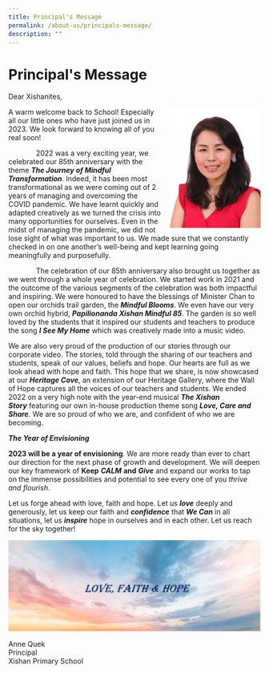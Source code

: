 ```yaml
---
title: Principal's Message
permalink: /about-us/principals-message/
description: ""
---
```

# **Principal's Message**

Dear Xishanites,

<img src="/images/2020%20Mrs%20Anne%20Quek.jpg" style="width:183px;height:240px;margin-left:15px;" align = "right">

A warm welcome back to School! Especially all our little ones who have just joined us in 2023. We look forward to knowing all of you real soon!

              2022 was a very exciting year, we celebrated our 85th anniversary with the theme **_The Journey of Mindful Transformation_**. Indeed, it has been most transformational as we were coming out of 2 years of managing and overcoming the COVID pandemic. We have learnt quickly and adapted creatively as we turned the crisis into many opportunities for ourselves. Even in the midst of managing the pandemic, we did not lose sight of what was important to us. We made sure that we constantly checked in on one another’s well-being and kept learning going meaningfully and purposefully.

              The celebration of our 85th anniversary also brought us together as we went through a whole year of celebration. We started work in 2021 and the outcome of the various segments of the celebration was both impactful and inspiring. We were honoured to have the blessings of Minister Chan to open our orchids trail garden, the **_Mindful Blooms_**. We even have our very own orchid hybrid, **_Papilionanda Xishan Mindful 85_**. The garden is so well loved by the students that it inspired our students and teachers to produce the song **_I See My Home_** which was creatively made into a music video.

We are also very proud of the production of our stories through our corporate video. The stories, told through the sharing of our teachers and students, speak of our values, beliefs and hope. Our hearts are full as we look ahead with hope and faith. This hope that we share, is now showcased at our **_Heritage Cove_**, an extension of our Heritage Gallery, where the Wall of Hope captures all the voices of our teachers and students. We ended 2022 on a very high note with the year-end musical **_The Xishan Story_** featuring our own in-house production theme song **_Love, Care and Share_**. We are so proud of who we are, and confident of who we are becoming.

**_The Year of Envisioning_** 

**2023 will be a year of envisioning**. We are more ready than ever to chart our direction for the next phase of growth and development. We will deepen our key framework of **Keep** **_CALM_** **and** **_Give_** and expand our works to tap on the immense possibilities and potential to see every one of you _thrive and flourish_.

Let us forge ahead with love, faith and hope. Let us **_love_** deeply and generously, let us keep our faith and **_confidence_** that **_We Can_** in all situations, let us **_inspire_** hope in ourselves and in each other. Let us reach for the sky together!

![](/images/Pmessagepic.jpg)

Anne Quek    
Principal    
Xishan Primary School
